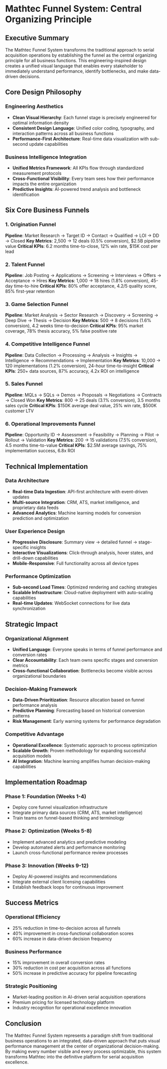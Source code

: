 # Mathtec Funnel System: Central Organizing Principle

## Executive Summary

The Mathtec Funnel System transforms the traditional approach to serial acquisition operations by establishing the funnel as the central organizing principle for all business functions. This engineering-inspired design creates a unified visual language that enables every stakeholder to immediately understand performance, identify bottlenecks, and make data-driven decisions.

## Core Design Philosophy

### Engineering Aesthetics
- **Clean Visual Hierarchy**: Each funnel stage is precisely engineered for optimal information density
- **Consistent Design Language**: Unified color coding, typography, and interaction patterns across all business functions
- **Performance-First Architecture**: Real-time data visualization with sub-second update capabilities

### Business Intelligence Integration
- **Unified Metrics Framework**: All KPIs flow through standardized measurement protocols
- **Cross-Functional Visibility**: Every team sees how their performance impacts the entire organization
- **Predictive Insights**: AI-powered trend analysis and bottleneck identification

## Six Core Business Funnels

### 1. Origination Funnel
**Pipeline**: Market Research → Target ID → Contact → Qualified → LOI → DD → Closed
**Key Metrics**: 2,500 → 12 deals (0.5% conversion), $2.5B pipeline value
**Critical KPIs**: 6.2 months time-to-close, 12% win rate, $15K cost per lead

### 2. Talent Funnel
**Pipeline**: Job Posting → Applications → Screening → Interviews → Offers → Acceptance → Hires
**Key Metrics**: 1,000 → 18 hires (1.8% conversion), 45-day time-to-hire
**Critical KPIs**: 80% offer acceptance, 4.2/5 quality score, 85% first-year retention

### 3. Game Selection Funnel
**Pipeline**: Market Analysis → Sector Research → Discovery → Screening → Deep Dive → Thesis → Decision
**Key Metrics**: 500 → 8 decisions (1.6% conversion), 4.2 weeks time-to-decision
**Critical KPIs**: 95% market coverage, 78% thesis accuracy, 5% false positive rate

### 4. Competitive Intelligence Funnel
**Pipeline**: Data Collection → Processing → Analysis → Insights → Intelligence → Recommendations → Implementation
**Key Metrics**: 10,000 → 120 implementations (1.2% conversion), 24-hour time-to-insight
**Critical KPIs**: 250+ data sources, 87% accuracy, 4.2x ROI on intelligence

### 5. Sales Funnel
**Pipeline**: MQLs → SQLs → Demos → Proposals → Negotiations → Contracts → Closed Won
**Key Metrics**: 800 → 25 deals (3.1% conversion), 3.5 months sales cycle
**Critical KPIs**: $150K average deal value, 25% win rate, $500K customer LTV

### 6. Operational Improvements Funnel
**Pipeline**: Opportunity ID → Assessment → Feasibility → Planning → Pilot → Rollout → Validation
**Key Metrics**: 200 → 15 validations (7.5% conversion), 4.5 months time-to-value
**Critical KPIs**: $2.5M average savings, 75% implementation success, 6.8x ROI

## Technical Implementation

### Data Architecture
- **Real-time Data Ingestion**: API-first architecture with event-driven updates
- **Multi-source Integration**: CRM, ATS, market intelligence, and proprietary data feeds
- **Advanced Analytics**: Machine learning models for conversion prediction and optimization

### User Experience Design
- **Progressive Disclosure**: Summary view → detailed funnel → stage-specific insights
- **Interactive Visualizations**: Click-through analysis, hover states, and drill-down capabilities
- **Mobile-Responsive**: Full functionality across all device types

### Performance Optimization
- **Sub-second Load Times**: Optimized rendering and caching strategies
- **Scalable Infrastructure**: Cloud-native deployment with auto-scaling capabilities
- **Real-time Updates**: WebSocket connections for live data synchronization

## Strategic Impact

### Organizational Alignment
- **Unified Language**: Everyone speaks in terms of funnel performance and conversion rates
- **Clear Accountability**: Each team owns specific stages and conversion metrics
- **Cross-functional Collaboration**: Bottlenecks become visible across organizational boundaries

### Decision-Making Framework
- **Data-Driven Prioritization**: Resource allocation based on funnel performance analysis
- **Predictive Planning**: Forecasting based on historical conversion patterns
- **Risk Management**: Early warning systems for performance degradation

### Competitive Advantage
- **Operational Excellence**: Systematic approach to process optimization
- **Scalable Growth**: Proven methodology for expanding successful acquisition models
- **AI Integration**: Machine learning amplifies human decision-making capabilities

## Implementation Roadmap

### Phase 1: Foundation (Weeks 1-4)
- Deploy core funnel visualization infrastructure
- Integrate primary data sources (CRM, ATS, market intelligence)
- Train teams on funnel-based thinking and terminology

### Phase 2: Optimization (Weeks 5-8)
- Implement advanced analytics and predictive modeling
- Develop automated alerts and performance monitoring
- Launch cross-functional performance review processes

### Phase 3: Innovation (Weeks 9-12)
- Deploy AI-powered insights and recommendations
- Integrate external client licensing capabilities
- Establish feedback loops for continuous improvement

## Success Metrics

### Operational Efficiency
- 25% reduction in time-to-decision across all funnels
- 40% improvement in cross-functional collaboration scores
- 60% increase in data-driven decision frequency

### Business Performance
- 15% improvement in overall conversion rates
- 30% reduction in cost per acquisition across all functions
- 50% increase in predictive accuracy for pipeline forecasting

### Strategic Positioning
- Market-leading position in AI-driven serial acquisition operations
- Premium pricing for licensed technology platform
- Industry recognition for operational excellence innovation

## Conclusion

The Mathtec Funnel System represents a paradigm shift from traditional business operations to an integrated, data-driven approach that puts visual performance management at the center of organizational decision-making. By making every number visible and every process optimizable, this system transforms Mathtec into the definitive platform for serial acquisition excellence.